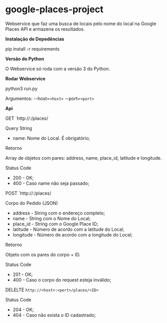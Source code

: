# google-places-project
Webservice​ que faz uma busca de locais pelo nome do local na Google Places API e armazena os resultados.


**Instalação de Depedências**

pip install -r requirements


**Versão do Python**

O Webservice só roda com a versão 3 do Python.


**Rodar Webservice**

python3 run.py 

Argumentos:
    --host=`<host>`
    --port=`<port>`


**Api**

GET `http://<host>:<port>/places/

Query String

- name: Nome do Local. É obrigatório;

Retorno

Array de objetos com pares: address, name, place_id, latitude e longitude.

Status Code

- 200 - OK;
- 400 - Caso name não seja passado;


POST `http://<host>:<port>/places/

Corpo do Pedido (JSON)

- address - String com o endereço completo; 
- name - String com o Nome do Local;
- place_id - String com o Google Place ID;
- latitude - Número de acordo com a latitude do Local;
- longitude - Número de acordo com a longitude do Local;

Retorno

Objeto com os pares do corpo + ID.

Status Code

- 201 - OK;
- 400 - Caso o corpo do request esteja inválido;

DELELTE `http://<host>:<port>/places/<ID>`

Status Code

- 204 - OK;
- 404 - Caso não exista o ID cadastrado;
